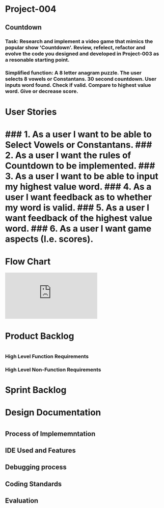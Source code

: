 # Project-004
## Countdown
### Task: Research and implement a video game that mimics the popular show 'Countdown'. Review, refelect, refactor and evolve the code you designed and developed in Project-003 as a resonable starting point. 
### Simplified function: A 8 letter anagram puzzle. The user selects 8 vowels or Constantans. 30 second countdown. User inputs word found. Check if valid. Compare to highest value word. Give or decrease score.


<h1> User Stories <h1>
### 1.	As a user I want to be able to Select Vowels or Constantans.
### 2.	As a user I want the rules of Countdown to be implemented.
### 3.	As a user I want to be able to input my highest value word.
### 4.	As a user I want feedback as to whether my word is valid.
### 5.	As a user I want feedback of the highest value word.
### 6.	As a user I want game aspects (I.e. scores).

# Flow Chart 

![FlowChart](https://github.com/Oliver-Slape/Project-002/blob/master/Flowchart.p)
<h1> Product Backlog <h1>
    
<h3> High Level Function Requirements <h3>
        
<h4>  <h4>
    
<h3> High Level Non-Function Requirements <h3>
        
<h4> <h4>
<h1> Sprint Backlog <h1>
    
<h3>  <h3>
    

<h1> Design Documentation <h1>
  
<h2> Process of Implememntation <h2>
    
<h3> <h3>
  
<h2> IDE Used and Features <h2>
    
<h3> <h3>
  
<h2> Debugging process <h2>
    
<h3> <h3>
  
<h2> Coding Standards <h2>
    
<h3> <h3>
  
<h2> Evaluation <h2>
    
<h3> <h3>
